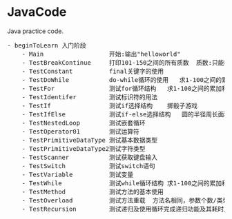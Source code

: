 # JavaCode
Java practice code.
<pre>
- beginToLearn 入门阶段
    - Main                  开始:输出"helloworld" 
    - TestBreakContinue     打印101-150之间的所有质数  质数:只能被1和它本身整除的数 
    - TestConstant          final关键字的使用 
    - TestDoWhile           do-while循环的使用   求1-100之间的累加和 
    - TestFor               测试for循环结构   求1-100之间的累加和 
    - TestIdentifer         测试标识符的用法 
    - TestIf                测试if选择结构    掷骰子游戏 
    - TestIfElse            测试if-else选择结构   圆的半径周长面积  
    - TestNestedLoop        测试嵌套循环 
    - TestOperator01        测试运算符 
    - TestPrimitiveDataType 测试基本数据类型  
    - TestPrimitiveDataType2测试字符类型  
    - TestScanner           测试获取键盘输入 
    - TestSwitch            测试switch语句  
    - TestVariable          测试变量 
    - TestWhile             测试while循环结构 求1-100之间的累加和  
    - TestMethod            测试方法的基本使用 
    - TestOverload          测试方法重载  方法名相同，参数个数/类型/顺序不同，构成重载 
    - TestRecursion         测试递归及使用循环完成递归功能及其耗时比较   计算n的阶乘 
</pre> 
    
    